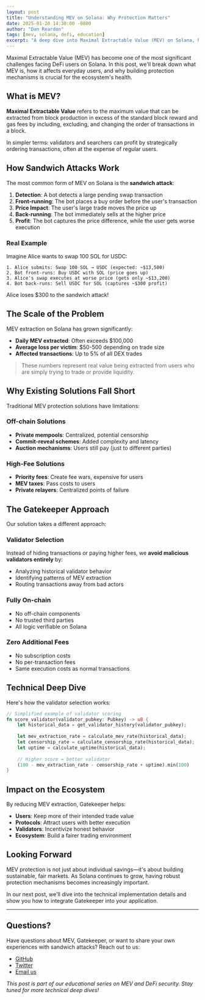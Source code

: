 ```yaml
---
layout: post
title: "Understanding MEV on Solana: Why Protection Matters"
date: 2025-01-20 14:30:00 -0800
author: "Dan Reardon"
tags: [mev, solana, defi, education]
excerpt: "A deep dive into Maximal Extractable Value (MEV) on Solana, how sandwich attacks work, and why users need protection in today's DeFi landscape."
---
```


Maximal Extractable Value (MEV) has become one of the most significant challenges facing DeFi users on Solana. In this post, we'll break down what MEV is, how it affects everyday users, and why building protection mechanisms is crucial for the ecosystem's health.

## What is MEV?

**Maximal Extractable Value** refers to the maximum value that can be extracted from block production in excess of the standard block reward and gas fees by including, excluding, and changing the order of transactions in a block.

In simpler terms: validators and searchers can profit by strategically ordering transactions, often at the expense of regular users.

## How Sandwich Attacks Work

The most common form of MEV on Solana is the **sandwich attack**:

1. **Detection**: A bot detects a large pending swap transaction
2. **Front-running**: The bot places a buy order before the user's transaction
3. **Price Impact**: The user's large trade moves the price up
4. **Back-running**: The bot immediately sells at the higher price
5. **Profit**: The bot captures the price difference, while the user gets worse execution

### Real Example

Imagine Alice wants to swap 100 SOL for USDC:

```
1. Alice submits: Swap 100 SOL → USDC (expected: ~$13,500)
2. Bot front-runs: Buy USDC with SOL (price goes up)
3. Alice's swap executes at worse price (gets only ~$13,200)
4. Bot back-runs: Sell USDC for SOL (captures ~$300 profit)
```

Alice loses $300 to the sandwich attack!

## The Scale of the Problem

MEV extraction on Solana has grown significantly:

- **Daily MEV extracted**: Often exceeds $100,000
- **Average loss per victim**: $50-500 depending on trade size
- **Affected transactions**: Up to 5% of all DEX trades

> These numbers represent real value being extracted from users who are simply trying to trade or provide liquidity.

## Why Existing Solutions Fall Short

Traditional MEV protection solutions have limitations:

### Off-chain Solutions
- **Private mempools**: Centralized, potential censorship
- **Commit-reveal schemes**: Added complexity and latency
- **Auction mechanisms**: Users still pay (just to different parties)

### High-Fee Solutions
- **Priority fees**: Create fee wars, expensive for users
- **MEV taxes**: Pass costs to users
- **Private relayers**: Centralized points of failure

## The Gatekeeper Approach

Our solution takes a different approach:

### Validator Selection
Instead of hiding transactions or paying higher fees, we **avoid malicious validators entirely** by:
- Analyzing historical validator behavior
- Identifying patterns of MEV extraction
- Routing transactions away from bad actors

### Fully On-chain
- No off-chain components
- No trusted third parties
- All logic verifiable on Solana

### Zero Additional Fees
- No subscription costs
- No per-transaction fees
- Same execution costs as normal transactions

## Technical Deep Dive

Here's how the validator selection works:

```rust
// Simplified example of validator scoring
fn score_validator(validator_pubkey: Pubkey) -> u8 {
    let historical_data = get_validator_history(validator_pubkey);
    
    let mev_extraction_rate = calculate_mev_rate(historical_data);
    let censorship_rate = calculate_censorship_rate(historical_data);
    let uptime = calculate_uptime(historical_data);
    
    // Higher score = better validator
    (100 - mev_extraction_rate - censorship_rate + uptime).min(100)
}
```

## Impact on the Ecosystem

By reducing MEV extraction, Gatekeeper helps:

- **Users**: Keep more of their intended trade value
- **Protocols**: Attract users with better execution
- **Validators**: Incentivize honest behavior
- **Ecosystem**: Build a fairer trading environment

## Looking Forward

MEV protection is not just about individual savings—it's about building sustainable, fair markets. As Solana continues to grow, having robust protection mechanisms becomes increasingly important.

In our next post, we'll dive into the technical implementation details and show you how to integrate Gatekeeper into your application.

---

## Questions?

Have questions about MEV, Gatekeeper, or want to share your own experiences with sandwich attacks? Reach out to us:

- [GitHub](https://github.com/saguarocrypto/Gatekeeper)
- [Twitter](https://x.com/saguarocrypto)
- [Email us](mailto:team@saguaro.money)

*This post is part of our educational series on MEV and DeFi security. Stay tuned for more technical deep dives!* 